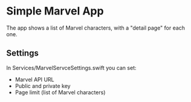 # Simple Marvel App
The app shows a list of Marvel characters, with a "detail page" for each one.

## Settings
In Services/MarvelServceSettings.swift you can set:
- Marvel API URL
- Public and private key
- Page limit (list of Marvel characters)
